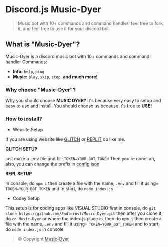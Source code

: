 # Discord.js Music-Dyer
> Music bot with 10+ commands and command handler! feel free to fork it, and feel free to use it for your discord bot.

## What is "Music-Dyer"?
Music-Dyer is a discord music bot with 10+ commands and command handler
Commands:
- **Info:** `help`, `ping`
- **Music:** `play`, `skip`, `stop`, **and much more!**

### Why choose "Music-Dyer"?
Why you should choose **MUSIC DYER?** It's because very easy to setup and easy to use and install. You should choose us because it's free to **USE!**

### How to install?
- Website Setup

If you are using website like [GLITCH](https://glitch.com) or [REPLIT](https://replit.com) do like me.

**GLITCH SETUP**

just make a .env file and fill: `TOKEN=YOUR_BOT_TOKEN`
Then you're done! ah, also, you can change the prefix in [config.json](https://github.com/Endternvl/Music-Dyer/blob/main/config.json)

**REPL SETUP**

In console, do `npm i`
then create a file with the name, `.env` and fill it using= `TOKEN=YOUR_BOT_TOKEN`
and to start, do `node index.js`

- Codey Setup

This setup is for coding apps like VISUAL STUDIO
first in console, do `git clone https://github.com/Endternvl/Music-Dyer.git`
then after you clone it, do `cd Music-Dyer` or where the index.js place is.
then do `npm i`
then create a file with the name, `.env` and fill it using= `TOKEN=YOUR_BOT_TOKEN`
and to start, do `node index.js` in console

> © Copyright [Music-Dyer](https://github.com/Endternvl/Music-Dyer/)
